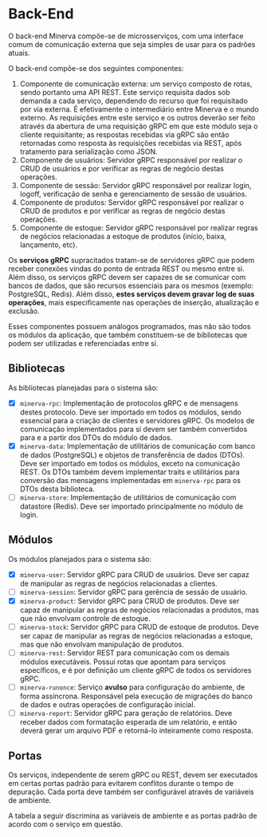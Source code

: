 # Back-End

O back-end Minerva compõe-se de microsserviços, com uma interface comum de
comunicação externa que seja simples de usar para os padrões atuais.

O back-end compõe-se dos seguintes componentes:

1. Componente de comunicação externa: um serviço composto de rotas, sendo
   portanto uma API REST. Este serviço requisita dados sob demanda a cada
   serviço, dependendo do recurso que foi requisitado por via externa. É
   efetivamente o intermediário entre Minerva e o mundo externo. As
   requisições entre este serviço e os outros deverão ser feito através da
   abertura de uma requisição gRPC em que este módulo seja o cliente
   requisitante; as respostas recebidas via gRPC são então retornadas
   como resposta às requisições recebidas via REST, após tratamento para
   serialização como JSON.
2. Componente de usuários: Servidor gRPC responsável por realizar o CRUD
   de usuários e por verificar as regras de negócio destas operações.
3. Componente de sessão: Servidor gRPC responsável por realizar login,
   logoff, verificação de senha e gerenciamento de sessão de usuários.
4. Componente de produtos: Servidor gRPC responsável por realizar o CRUD
   de produtos e por verificar as regras de negócio destas operações.
5. Componente de estoque: Servidor gRPC responsável por realizar regras
   de negócios relacionadas a estoque de produtos (início, baixa, lançamento,
   etc).

Os **serviços gRPC** supracitados tratam-se de servidores gRPC que podem
receber conexões vindas do ponto de entrada REST ou mesmo entre si. Além
disso, os serviços gRPC devem ser capazes de se comunicar com bancos de
dados, que são recursos essenciais para os mesmos (exemplo: PostgreSQL,
Redis). Além disso, **estes serviços devem gravar log de suas operações**,
mais especificamente nas operações de inserção, atualização e exclusão.

Esses componentes possuem análogos programados, mas não são todos os módulos
da aplicação, que também constituem-se de bibliotecas que podem ser utilizadas
e referenciadas entre si.

## Bibliotecas

As bibliotecas planejadas para o sistema são:

- [x] `minerva-rpc`: Implementação de protocolos gRPC e de mensagens destes
   protocolo. Deve ser importado em todos os módulos, sendo essencial para
   a criação de clientes e servidores gRPC. Os modelos de comunicação
   implementados para si devem ser também convertidos para e
  a partir dos DTOs do módulo de dados.
- [x] `minerva-data`: Implementação de utilitários de comunicação com banco de
  dados (PostgreSQL) e objetos de transferência de dados (DTOs). Deve ser
  importado em todos os módulos, exceto na comunicação REST. Os DTOs também
  devem implementar traits e utilitários para conversão das mensagens
  implementadas em `minerva-rpc` para os DTOs desta biblioteca.
- [ ] `minerva-store`: Implementação de utilitários de comunicação com
  datastore (Redis). Deve ser importado principalmente no módulo de login.

## Módulos

Os módulos planejados para o sistema são:

- [x] `minerva-user`: Servidor gRPC para CRUD de usuários. Deve ser capaz de
  manipular as regras de negócios relacionadas a clientes.
- [ ] `minerva-session`: Servidor gRPC para gerência de sessão de usuário.
- [x] `minerva-product`: Servidor gRPC para CRUD de produtos. Deve ser capaz
  de manipular as regras de negócios relacionadas a produtos, mas que não
  envolvam controle de estoque.
- [ ] `minerva-stock`: Servidor gRPC para CRUD de estoque de produtos. Deve
  ser capaz de manipular as regras de negócios relacionadas a estoque, mas
  que não envolvam manipulação de produtos.
- [ ] `minerva-rest`: Servidor REST para comunicação com os demais módulos
  executáveis. Possui rotas que apontam para serviços específicos, e é por
  definição um cliente gRPC de todos os servidores gRPC.
- [ ] `minerva-runonce`: Serviço **avulso** para configuração do ambiente, de
  forma assíncrona. Responsável pela execução de migrações do banco de dados
  e outras operações de configuração inicial.
- [ ] `minerva-report`: Servidor gRPC para geração de relatórios. Deve receber
  dados com formatação esperada de um relatório, e então deverá gerar um
  arquivo PDF e retorná-lo inteiramente como resposta.

## Portas

Os serviços, independente de serem gRPC ou REST, devem ser executados em
certas portas padrão para evitarem conflitos durante o tempo de depuração.
Cada porta deve também ser configurável através de variáveis de ambiente.

A tabela a seguir discrimina as variáveis de ambiente e as portas padrão
de acordo com o serviço em questão.
